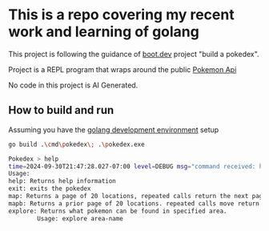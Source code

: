 # This is a repo covering my recent work and learning of golang

This project is following the guidance of [boot.dev](https://www.boot.dev/) project "build a pokedex". 

Project is a REPL program that wraps around the public [Pokemon Api](https://pokeapi.co/)

No code in this project is AI Generated. 

## How to build and run
Assuming you have the [golang development environment](https://go.dev/doc/install) setup 

```sh
go build .\cmd\pokedex\; .\pokedex.exe
```

```sh
Pokedex > help
time=2024-09-30T21:47:28.027-07:00 level=DEBUG msg="command received: help"
Usage:
help: Returns help information
exit: exits the pokedex
map: Returns a page of 20 locations, repeated calls return the next page.
mapb: Returns a prior page of 20 locations. repeated calls move return prior pages.
explore: Returns what pokemon can be found in specified area.
        Usage: explore area-name
```
